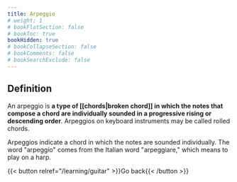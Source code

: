 ```yaml
---
title: Arpeggio
# weight: 1
# bookFlatSection: false
# bookToc: true
bookHidden: true
# bookCollapseSection: false
# bookComments: false
# bookSearchExclude: false
---
```


## Definition

An arpeggio is **a type of [[chords|broken chord]] in which the notes that compose a chord are individually sounded in a progressive rising or descending order**. Arpeggios on keyboard instruments may be called rolled chords.

Arpeggios indicate a chord in which the notes are sounded individually. The word "arpeggio" comes from the Italian word "arpeggiare," which means to play on a harp.

{{< button relref="/learning/guitar" >}}Go back{{< /button >}}